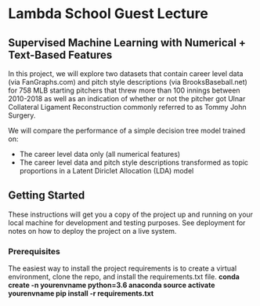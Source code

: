 # Lambda School Guest Lecture
## Supervised Machine Learning with Numerical + Text-Based Features

In this project, we will explore two datasets that contain career level data (via FanGraphs.com) and pitch style descriptions (via BrooksBaseball.net) for 758 MLB starting pitchers that threw more than 100 innings between 2010-2018 as well as an indication of whether or not the pitcher got Ulnar Collateral Ligament Reconstruction commonly referred to as Tommy John Surgery.

We will compare the performance of a simple decision tree model trained on:
- The career level data only (all numerical features)
- The career level data and pitch style descriptions transformed as topic proportions in a Latent Diriclet Allocation (LDA) model

## Getting Started

These instructions will get you a copy of the project up and running on your local machine for development and testing purposes. See deployment for notes on how to deploy the project on a live system.

### Prerequisites

The easiest way to install the project requirements is to create a virtual environment, clone the repo, and install the requirements.txt file. 
<b>
conda create -n yourenvname python=3.6 anaconda
source activate yourenvname
pip install -r requirements.txt
</b>
